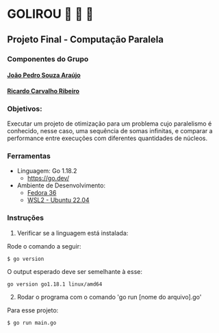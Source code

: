 # GOLIROU 🐹 🤝 🦍
## Projeto Final - Computação Paralela

### Componentes do Grupo

#### [João Pedro Souza Araújo](https://github.com/aslirou)
#### [Ricardo Carvalho Ribeiro](https://github.com/RicardoCR68)

### Objetivos:

Executar um projeto de otimização para um problema cujo paralelismo é conhecido, nesse caso, uma sequência de somas infinitas, e comparar a performance entre execuções com diferentes quantidades de núcleos.

### Ferramentas

- Linguagem: Go 1.18.2
  - <https://go.dev/>
- Ambiente de Desenvolvimento:
  - [Fedora 36](https://getfedora.org/pt_BR/)
  - [WSL2 - Ubuntu 22.04](https://ubuntu.com/wsl)

### Instruções

1. Verificar se a linguagem está instalada:

Rode o comando a seguir:

```
$ go version
```
O output esperado deve ser semelhante à esse: 

```
go version go1.18.1 linux/amd64
```

2. Rodar o programa com o comando 'go run [nome do arquivo].go'

Para esse projeto:

```
$ go run main.go
```
